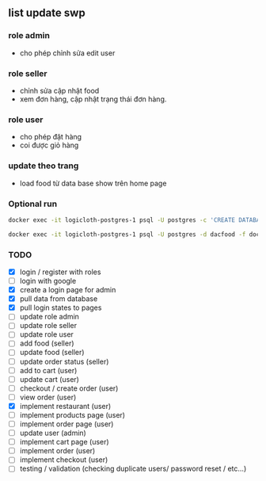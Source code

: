 ## list update swp


### role admin 
- cho phép chỉnh sửa edit user

### role seller
- chỉnh sửa cập nhật food
- xem đơn hàng, cập nhật trạng thái đơn hàng.

### role user
- cho phép đặt hàng
- coi được giỏ hàng

### update theo trang 
- load food từ data base show trên home page

### Optional run

```bash
docker exec -it logicloth-postgres-1 psql -U postgres -c 'CREATE DATABASE dacfood'; 
```
```bash
docker exec -it logicloth-postgres-1 psql -U postgres -d dacfood -f docker-entrypoint-initdb.d/postgres.sql;
```

### TODO
- [x] login / register with roles
- [ ] login with google
- [x] create a login page for admin
- [x] pull data from database
- [x] pull login states to pages
- [ ] update role admin
- [ ] update role seller
- [ ] update role user
- [ ] add food (seller)
- [ ] update food (seller)
- [ ] update order status (seller)
- [ ] add to cart (user)
- [ ] update cart (user)
- [ ] checkout / create order (user)
- [ ] view order (user)
- [x] implement restaurant (user)
- [ ] implement products page (user)
- [ ] implement order page (user)
- [ ] update user (admin)
- [ ] implement cart page (user)
- [ ] implement order (user)
- [ ] implement checkout (user)
- [ ] testing / validation (checking duplicate users/ password reset / etc...)